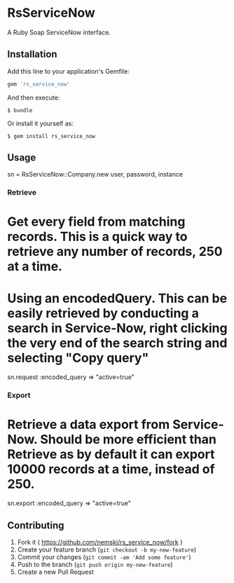 # RsServiceNow

A Ruby Soap ServiceNow interface.

## Installation

Add this line to your application's Gemfile:

```ruby
gem 'rs_service_now'
```

And then execute:

    $ bundle

Or install it yourself as:

    $ gem install rs_service_now

## Usage

sn = RsServiceNow::Company.new user, password, instance

### Retrieve
# Get every field from matching records. This is a quick way to retrieve any number of records, 250 at a time.

# Using an encodedQuery. This can be easily retrieved by conducting a search in Service-Now, right clicking the very end of the search string and selecting "Copy query"
sn.request :encoded_query => "active=true"

### Export
# Retrieve a data export from Service-Now. Should be more efficient than Retrieve as by default it can export 10000 records at a time, instead of 250.
sn.export :encoded_query => "active=true"

## Contributing

1. Fork it ( https://github.com/nemski/rs_service_now/fork )
2. Create your feature branch (`git checkout -b my-new-feature`)
3. Commit your changes (`git commit -am 'Add some feature'`)
4. Push to the branch (`git push origin my-new-feature`)
5. Create a new Pull Request
